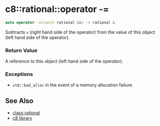 # c8::rational::operator -= #

```cpp
auto operator -=(const rational &v) -> rational &
```

Subtracts `v` (right hand side of the operator) from the value of this object (left hand side of the operator).

### Return Value ###

A reference to this object (left hand side of the operator).

### Exceptions ###

* `std::bad_alloc` in the event of a memory allocation failure.

## See Also ##

* [class rational](c8_rational)
* [c8 library](c8)

